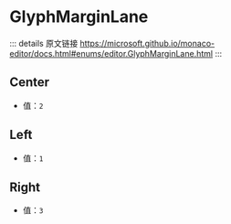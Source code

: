 # GlyphMarginLane

<backTop />
        
::: details 原文链接
https://microsoft.github.io/monaco-editor/docs.html#enums/editor.GlyphMarginLane.html
:::

## Center
- 值：`2`

## Left
- 值：`1`

## Right
- 值：`3`
